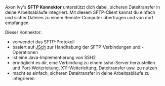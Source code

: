 Axon Ivy's **SFTP Konnektor** unterstützt dich dabei, sicheren Dateitransfer in deine Arbeitsabläufe integriert. Mit diesem SFTP-Client kannst du einfach und sicher Dateien zu einem Remote-Computer übertragen und von dort empfangen. 

Dieser Konnektor:

- verwendet das SFTP-Protokoll
- basiert auf [JSch](http://www.jcraft.com/jsch/) zur Handhabung der SFTP-Verbindungen und -Operationen
- ist eine Java-Implementierung von SSH2
- ermöglicht es dir, eine Verbindung zu einem sshd-Server herzustellen und Port-Weiterleitung, X11-Weiterleitung, Dateitransfer usw. zu nutzen
- macht es einfach, sicheren Dateitransfer in deine Arbeitsabläufe zu integrieren
